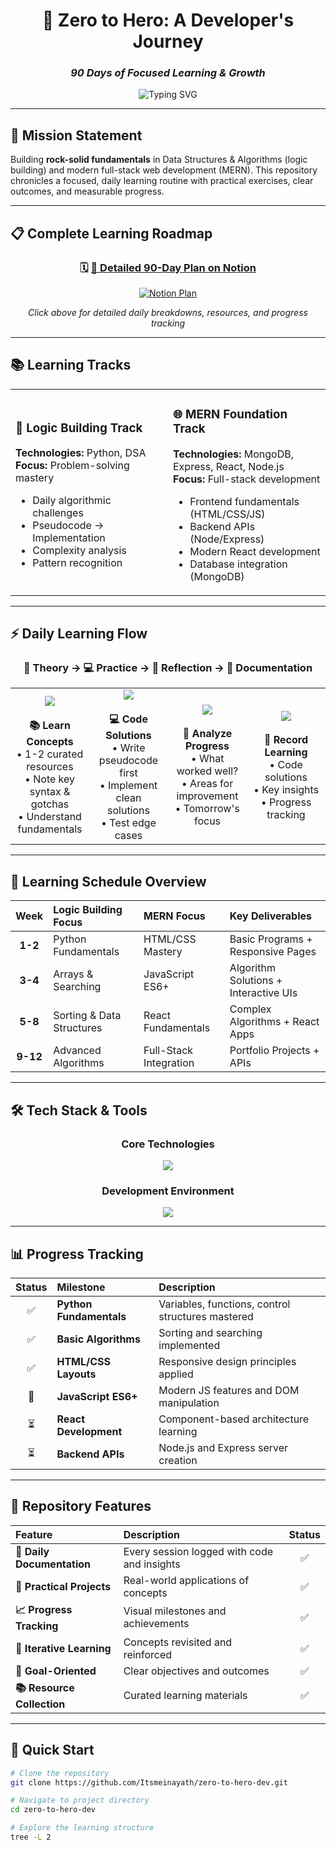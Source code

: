 <div align="center">

# 🚀 Zero to Hero: A Developer's Journey
### *90 Days of Focused Learning & Growth*

<img src="https://readme-typing-svg.herokuapp.com?font=Fira+Code&pause=1000&color=00D4FF&center=true&vCenter=true&width=435&lines=Building+Strong+Fundamentals;DSA+%2B+Full+Stack+Development;Python+%7C+MERN+Stack;90+Days+Challenge" alt="Typing SVG" />
</div>

---

## 🎯 Mission Statement

Building **rock-solid fundamentals** in Data Structures & Algorithms (logic building) and modern full-stack web development (MERN). This repository chronicles a focused, daily learning routine with practical exercises, clear outcomes, and measurable progress.

---

## 📋 Complete Learning Roadmap

<div align="center">

### 🗓️ **[📖 Detailed 90-Day Plan on Notion](https://holly-calliandra-fea.notion.site/90-day-logic-dsa-plan-24946bdd79e480859877c3e75a9e0821?pvs=74)**

<a href="https://holly-calliandra-fea.notion.site/90-day-logic-dsa-plan-24946bdd79e480859877c3e75a9e0821?pvs=74">
<img src="https://img.shields.io/badge/Notion-000000?style=for-the-badge&logo=notion&logoColor=white&color=000000" alt="Notion Plan" />
</a>

*Click above for detailed daily breakdowns, resources, and progress tracking*

</div>

---

## 📚 Learning Tracks
<div align="center">
<table>
<tr>
<td width="50%">
  
### 🧠 Logic Building Track
**Technologies:** Python, DSA  
**Focus:** Problem-solving mastery
- Daily algorithmic challenges
- Pseudocode → Implementation
- Complexity analysis
- Pattern recognition

</td>
<td width="50%">

### 🌐 MERN Foundation Track
**Technologies:** MongoDB, Express, React, Node.js  
**Focus:** Full-stack development
- Frontend fundamentals (HTML/CSS/JS)
- Backend APIs (Node/Express)
- Modern React development
- Database integration (MongoDB)

</td>
</tr>
</table>
</div>

---

## ⚡ Daily Learning Flow

<div align="center">

### 📖 Theory → 💻 Practice → 🤔 Reflection → 📝 Documentation

<table>
<tr>
<td align="center" width="25%">
<img src="https://img.shields.io/badge/Theory-30--60%20min-ff6b6b?style=for-the-badge&logo=book&logoColor=white" />
<br><br>
<strong>📚 Learn Concepts</strong>
<br>
• 1-2 curated resources<br>
• Note key syntax & gotchas<br>
• Understand fundamentals
</td>
<td align="center" width="25%">
<img src="https://img.shields.io/badge/Practice-60--120%20min-4ecdc4?style=for-the-badge&logo=code&logoColor=white" />
<br><br>
<strong>💻 Code Solutions</strong>
<br>
• Write pseudocode first<br>
• Implement clean solutions<br>
• Test edge cases
</td>
<td align="center" width="25%">
<img src="https://img.shields.io/badge/Reflection-5--10%20min-45b7d1?style=for-the-badge&logo=lightbulb&logoColor=white" />
<br><br>
<strong>🤔 Analyze Progress</strong>
<br>
• What worked well?<br>
• Areas for improvement<br>
• Tomorrow's focus
</td>
<td align="center" width="25%">
<img src="https://img.shields.io/badge/Documentation-Daily-96ceb4?style=for-the-badge&logo=markdown&logoColor=white" />
<br><br>
<strong>📝 Record Learning</strong>
<br>
• Code solutions<br>
• Key insights<br>
• Progress tracking
</td>
</tr>
</table>

</div>

---

## 📅 Learning Schedule Overview

<div align="center">

| Week | Logic Building Focus | MERN Focus | Key Deliverables |
|:----:|:---------------------|:-----------|:-----------------|
| **1-2** | Python Fundamentals | HTML/CSS Mastery | Basic Programs + Responsive Pages |
| **3-4** | Arrays & Searching | JavaScript ES6+ | Algorithm Solutions + Interactive UIs |
| **5-8** | Sorting & Data Structures | React Fundamentals | Complex Algorithms + React Apps |
| **9-12** | Advanced Algorithms | Full-Stack Integration | Portfolio Projects + APIs |

</div>

---

## 🛠️ Tech Stack & Tools

<div align="center">

### **Core Technologies**
<a href="https://skillicons.dev">
<img src="https://skillicons.dev/icons?i=python,javascript,html,css,react,nodejs,express,mongodb&theme=dark" />
</a>

### **Development Environment**
<a href="https://skillicons.dev">
<img src="https://skillicons.dev/icons?i=vscode,git,github,postman,figma,vercel&theme=dark" />
</a>

</div>

---

## 📊 Progress Tracking

<div align="center">

| Status | Milestone | Description |
|:------:|:----------|:------------|
| ✅ | **Python Fundamentals** | Variables, functions, control structures mastered |
| ✅ | **Basic Algorithms** | Sorting and searching implemented |
| ✅ | **HTML/CSS Layouts** | Responsive design principles applied |
| 🔄 | **JavaScript ES6+** | Modern JS features and DOM manipulation |
| ⏳ | **React Development** | Component-based architecture learning |
| ⏳ | **Backend APIs** | Node.js and Express server creation |

</div>

---

## 🌟 Repository Features

<div align="center">

| Feature | Description | Status |
|:--------|:------------|:------:|
| **📝 Daily Documentation** | Every session logged with code and insights | ✅ |
| **🧪 Practical Projects** | Real-world applications of concepts | ✅ |
| **📈 Progress Tracking** | Visual milestones and achievements | ✅ |
| **🔄 Iterative Learning** | Concepts revisited and reinforced | ✅ |
| **🎯 Goal-Oriented** | Clear objectives and outcomes | ✅ |
| **📚 Resource Collection** | Curated learning materials | ✅ |

</div>

---

## 🚀 Quick Start

```bash
# Clone the repository
git clone https://github.com/Itsmeinayath/zero-to-hero-dev.git

# Navigate to project directory
cd zero-to-hero-dev

# Explore the learning structure
tree -L 2


